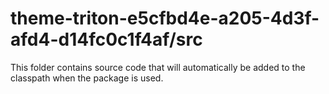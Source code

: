 # theme-triton-e5cfbd4e-a205-4d3f-afd4-d14fc0c1f4af/src

This folder contains source code that will automatically be added to the classpath when
the package is used.

